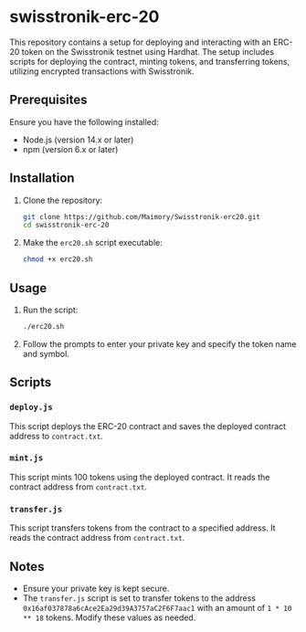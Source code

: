 # swisstronik-erc-20

This repository contains a setup for deploying and interacting with an ERC-20 token on the Swisstronik testnet using Hardhat. The setup includes scripts for deploying the contract, minting tokens, and transferring tokens, utilizing encrypted transactions with Swisstronik.

## Prerequisites

Ensure you have the following installed:

- Node.js (version 14.x or later)
- npm (version 6.x or later)

## Installation

1. Clone the repository:

    ```bash
    git clone https://github.com/Maimory/Swisstronik-erc20.git
    cd swisstronik-erc-20
    ```

2. Make the `erc20.sh` script executable:

    ```bash
    chmod +x erc20.sh
    ```

## Usage

1. Run the script:

    ```bash
    ./erc20.sh
    ```

2. Follow the prompts to enter your private key and specify the token name and symbol.

## Scripts

### `deploy.js`

This script deploys the ERC-20 contract and saves the deployed contract address to `contract.txt`.

### `mint.js`

This script mints 100 tokens using the deployed contract. It reads the contract address from `contract.txt`.

### `transfer.js`

This script transfers tokens from the contract to a specified address. It reads the contract address from `contract.txt`.

## Notes

- Ensure your private key is kept secure.
- The `transfer.js` script is set to transfer tokens to the address `0x16af037878a6cAce2Ea29d39A3757aC2F6F7aac1` with an amount of `1 * 10 ** 18` tokens. Modify these values as needed.
